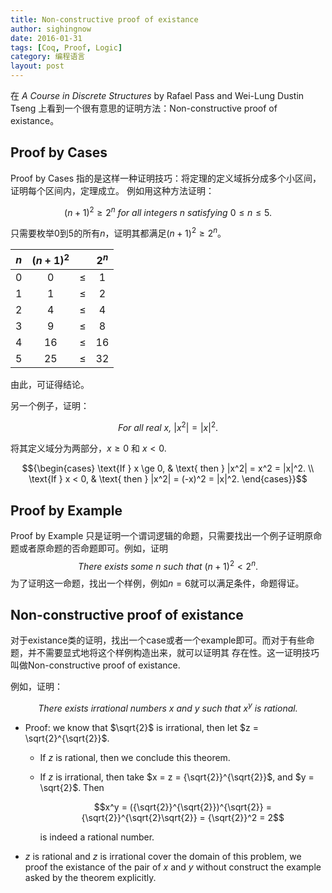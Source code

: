 ```yaml
---
title: Non-constructive proof of existance
author: sighingnow
date: 2016-01-31
tags: [Coq, Proof, Logic]
category: 编程语言
layout: post
---
```


在 _A Course in Discrete Structures_ by Rafael Pass and Wei-Lung Dustin Tseng 上看到一个很有意思的证明方法：Non-constructive proof of existance。

<!--more-->

Proof by Cases
---------------

Proof by Cases 指的是这样一种证明技巧：将定理的定义域拆分成多个小区间，证明每个区间内，定理成立。
例如用这种方法证明：

$$(n+1)^2 \ge 2^n \textit{ for all integers n satisfying } 0 \le n \le 5.$$

只需要枚举$0$到$5$的所有$n$，证明其都满足$(n+1)^2 \ge 2^n$。

| $n$ | $(n+1)^2$ |       | $2^n$ |
|:---:|:---------:|:-----:|:-----:|
| 0   |  0        | $\le$ |  1    |
| 1   |  1        | $\le$ |  2    |
| 2   |  4        | $\le$ |  4    |
| 3   |  9        | $\le$ |  8    |
| 4   | 16        | $\le$ | 16    |
| 5   | 25        | $\le$ | 32    |

由此，可证得结论。

另一个例子，证明：

$$\textit{For all real x, } |x^2| = |x|^2.$$

将其定义域分为两部分，$x \ge 0$ 和 $x < 0$.

$${\begin{cases}
\text{If } x \ge 0, & \text{ then } |x^2| = x^2 = |x|^2. \\
\text{If } x < 0,   & \text{ then } |x^2| = (-x)^2 = |x|^2.
\end{cases}}$$

Proof by Example
----------------

Proof by Example 只是证明一个谓词逻辑的命题，只需要找出一个例子证明原命题或者原命题的否命题即可。例如，证明
$$\textit{There exists some n such that } (n+1)^2 < 2^n.$$
为了证明这一命题，找出一个样例，例如$n=6$就可以满足条件，命题得证。

Non-constructive proof of existance
-----------------------------------

对于existance类的证明，找出一个case或者一个example即可。而对于有些命题，并不需要显式地将这个样例构造出来，就可以证明其
存在性。这一证明技巧叫做Non-constructive proof of existance.

例如，证明：

$$\textit{There exists irrational numbers x and y such that } x^y \textit{ is rational.}$$

+ Proof: we know that $\sqrt{2}$ is irrational, then let $z = \sqrt{2}^{\sqrt{2}}$.
    + If $z$ is rational, then we conclude this theorem.
    + If $z$ is irrational, then take $x = z = {\sqrt{2}}^{\sqrt{2}}$, and $y = \sqrt{2}$. Then

      $$x^y = ({\sqrt{2}}^{\sqrt{2}})^{\sqrt{2}} = {\sqrt{2}}^{\sqrt{2}\sqrt{2}} = {\sqrt{2}}^2 = 2$$

      is indeed a rational number.

+ $z$ is rational and $z$ is irrational cover the domain of this problem, we proof the existance of
  the pair of $x$ and $y$ without construct the example asked by the theorem explicitly.

